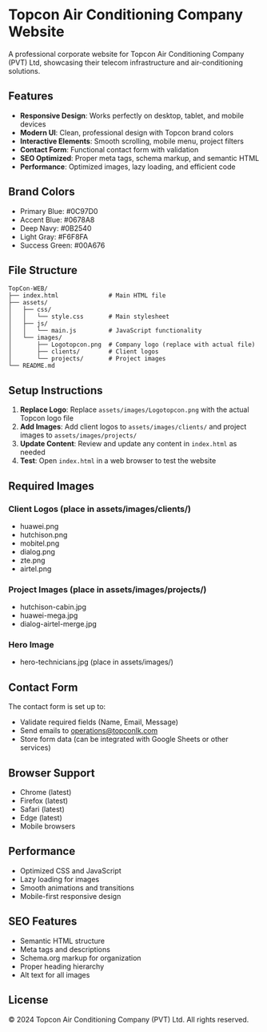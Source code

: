 # Topcon Air Conditioning Company Website

A professional corporate website for Topcon Air Conditioning Company (PVT) Ltd, showcasing their telecom infrastructure and air-conditioning solutions.

## Features

- **Responsive Design**: Works perfectly on desktop, tablet, and mobile devices
- **Modern UI**: Clean, professional design with Topcon brand colors
- **Interactive Elements**: Smooth scrolling, mobile menu, project filters
- **Contact Form**: Functional contact form with validation
- **SEO Optimized**: Proper meta tags, schema markup, and semantic HTML
- **Performance**: Optimized images, lazy loading, and efficient code

## Brand Colors

- Primary Blue: #0C97D0
- Accent Blue: #0678A8
- Deep Navy: #0B2540
- Light Gray: #F6F8FA
- Success Green: #00A676

## File Structure

```
TopCon-WEB/
├── index.html              # Main HTML file
├── assets/
│   ├── css/
│   │   └── style.css       # Main stylesheet
│   ├── js/
│   │   └── main.js         # JavaScript functionality
│   └── images/
│       ├── Logotopcon.png  # Company logo (replace with actual file)
│       ├── clients/        # Client logos
│       └── projects/       # Project images
└── README.md
```

## Setup Instructions

1. **Replace Logo**: Replace `assets/images/Logotopcon.png` with the actual Topcon logo file
2. **Add Images**: Add client logos to `assets/images/clients/` and project images to `assets/images/projects/`
3. **Update Content**: Review and update any content in `index.html` as needed
4. **Test**: Open `index.html` in a web browser to test the website

## Required Images

### Client Logos (place in assets/images/clients/)
- huawei.png
- hutchison.png
- mobitel.png
- dialog.png
- zte.png
- airtel.png

### Project Images (place in assets/images/projects/)
- hutchison-cabin.jpg
- huawei-mega.jpg
- dialog-airtel-merge.jpg

### Hero Image
- hero-technicians.jpg (place in assets/images/)

## Contact Form

The contact form is set up to:
- Validate required fields (Name, Email, Message)
- Send emails to operations@topconlk.com
- Store form data (can be integrated with Google Sheets or other services)

## Browser Support

- Chrome (latest)
- Firefox (latest)
- Safari (latest)
- Edge (latest)
- Mobile browsers

## Performance

- Optimized CSS and JavaScript
- Lazy loading for images
- Smooth animations and transitions
- Mobile-first responsive design

## SEO Features

- Semantic HTML structure
- Meta tags and descriptions
- Schema.org markup for organization
- Proper heading hierarchy
- Alt text for all images

## License

© 2024 Topcon Air Conditioning Company (PVT) Ltd. All rights reserved.

